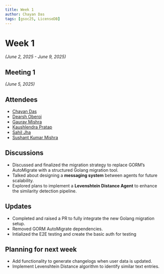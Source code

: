 ```yaml
---
title: Week 1
author: Chayan Das
tags: [gsoc25, LicenseDB]
---
```

<!--
SPDX-License-Identifier: CC-BY-SA-4.0

SPDX-FileCopyrightText: 2025 Chayan Das <01chayandas@gmail.com>
-->

# Week 1

*(June 2, 2025 - June 9, 2025)*

## Meeting 1

*(June 5, 2025)*

## Attendees
  - [Chayan Das](https://github.com/ChayanDass)
  - [Dearsh Oberoi](https://github.com/deo002)
  - [Gaurav Mishra](https://github.com/GMishx)
  - [Kaushlendra Pratap](https://github.com/Kaushl2208)
  - [Sahil Jha](https://github.com/sjha2048)
  - [Sushant Kumar Mishra](https://github.com/its-sushant)







## Discussions
* Discussed and finalized the migration strategy to replace GORM’s AutoMigrate with a structured Golang migration tool.
* Talked about designing a **messaging system** between agents for future scalability.
* Explored plans to implement a **Levenshtein Distance Agent** to enhance the similarity detection pipeline.



## Updates

* Completed and raised a PR to fully integrate the new Golang migration setup.
* Removed GORM AutoMigrate dependencies.
* Intialized the E2E testing and create the basic auth for testing



## Planning for next week

* Add functionality to generate changelogs when user data is updated.
* Implement Levenshtein Distance algorithm to identify similar text entries.

